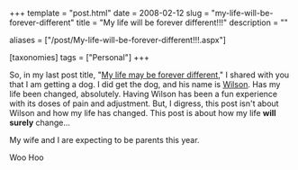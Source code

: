 +++
template = "post.html"
date = 2008-02-12
slug = "my-life-will-be-forever-different"
title = "My life will be forever different!!!"
description = ""

aliases = ["/post/My-life-will-be-forever-different!!!.aspx"]

[taxonomies]
tags = ["Personal"]
+++

So, in my last post title, "[My life may be forever different](/post/my-life-may-be-forever-different)," I shared with you that I am getting a dog. I did get the dog, and his name is [Wilson](/photos/carknee/tags/Wilson/default.aspx). Has my life been changed, absolutely. Having Wilson has been a fun experience with its doses of pain and adjustment. But, I digress, this post isn't about Wilson and how my life has changed. This post is about how my life **will surely** change...

<!-- more -->

My wife and I are expecting to be parents this year.

Woo Hoo 